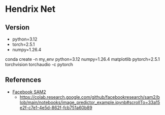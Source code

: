 # Hendrix Net

## Version

- python=3.12
- torch=2.5.1
- numpy=1.26.4

conda create -n my_env python=3.12 numpy=1.26.4 matplotlib pytorch=2.5.1 torchvision torchaudio -c pytorch


## References 

- [Facebook SAM2](https://github.com/facebookresearch/sam2)
  - https://colab.research.google.com/github/facebookresearch/sam2/blob/main/notebooks/image_predictor_example.ipynb#scrollTo=33a15e2f-c7e1-4e5d-862f-fcb751a60b89